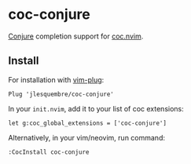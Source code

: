 # coc-conjure

[Conjure][] completion support for [coc.nvim][].

## Install

For installation with [vim-plug][]:

```viml
Plug 'jlesquembre/coc-conjure'
```

In your `init.nvim`, add it to your list of coc extensions:

```viml
let g:coc_global_extensions = ['coc-conjure']
```

Alternatively, in your vim/neovim, run command:

```viml
:CocInstall coc-conjure
```

[conjure]: https://github.com/Olical/conjure
[coc.nvim]: https://github.com/neoclide/coc.nvim
[vim-plug]: https://github.com/junegunn/vim-plug
